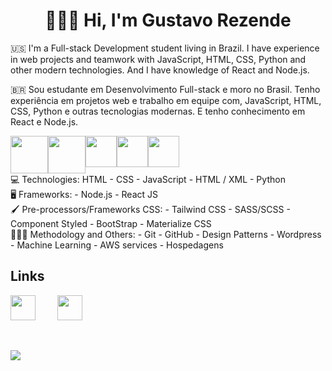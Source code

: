 <div align="center">
  <h1>👨🏼‍💻 Hi, I'm Gustavo Rezende</h1>
</div>

:us:
I'm a Full-stack Development student living in Brazil. I have experience in web projects and teamwork with JavaScript, HTML, CSS, Python and other modern technologies. And I have knowledge of React and Node.js.

:brazil:
Sou estudante em Desenvolvimento Full-stack e moro no Brasil. Tenho experiência em projetos web e trabalho em equipe com, JavaScript, HTML, CSS, Python e outras tecnologias modernas. E tenho conhecimento em React e Node.js.

<div style="display: flex;" align="center" justify="center">
  <img margin="10px"  src="https://camo.githubusercontent.com/8c5de8555e3687badff2e78d1fdca40796263b61fa6b27153cf12149af0568f3/68747470733a2f2f6d6175726963696f6d696b756c736b692e6769746875622e696f2f696d672f6c6f676f732f68746d6c2e706e67" width="60px">
  <img margin="10px" src="https://cdn.freebiesupply.com/logos/large/2x/css3-logo-png-transparent.png" width="60px">
  <img margin="10px" src="https://cdn.iconscout.com/icon/free/png-256/javascript-2752148-2284965.png" width="50px">
<!--   <img margin="10px" src="https://upload.wikimedia.org/wikipedia/commons/thumb/4/4c/Typescript_logo_2020.svg/2048px-Typescript_logo_2020.svg.png" width="50px"> -->
<!--   <img margin="10px" src="https://br.vuejs.org//images/logo.png" width="50px"> -->
  <img margin="10px" src="https://logospng.org/download/react/logo-react-1024.png" width="50px">
  <img margin="10px" src="https://sass-lang.com/assets/img/styleguide/seal-color-aef0354c.png" width="50px">
</div>

<div>
  <div>
     💻 Technologies:
     HTML
    - CSS
    - JavaScript
    - HTML / XML
    - Python
  </div>

  <div>
    🖥 Frameworks:
    - Node.js
    - React JS
  </div>

  <div>
    🖌 Pre-processors/Frameworks CSS:
    - Tailwind CSS
    - SASS/SCSS
    - Component Styled
    - BootStrap
    - Materialize CSS
  </div>

  <div>
    👨🏼‍💻 Methodology and Others:
    - Git
    - GitHub
    - Design Patterns
    - Wordpress
    - Machine Learning
    - AWS services
    - Hospedagens 
  </div>
</div>




<!--
![Anurag's GitHub stats](https://github-readme-stats.vercel.app/api?username=KlaytonJr&show_icons=true)
[![Top Langs](https://github-readme-stats.vercel.app/api/top-langs/?username=KlaytonJr&layout=compact)](https://github.com/anuraghazra/github-readme-stats)
-->
<div>
  <h2>Links</h2>
  <a href="https://www.linkedin.com/in/klayton-jr/"><img src="https://d29fhpw069ctt2.cloudfront.net/icon/image/38764/preview.svg" width="40px"></a>
  &nbsp;&nbsp;&nbsp;
<!--   <a href="https://www.youtube.com/@klaytonjrr"><img src="https://rotony.com.br/wp-content/uploads/2021/09/free-youtube-logo-icon-2431-thumb.png" width="50px"></a> -->
  &nbsp;&nbsp;&nbsp;
  <a href="https://www.instagram.com/rzendeee/"><img src="https://upload.wikimedia.org/wikipedia/commons/thumb/5/58/Instagram-Icon.png/800px-Instagram-Icon.png" width="40px"></a>
</div>

&nbsp;&nbsp;&nbsp;

![](https://komarev.com/ghpvc/?username=alerezendesp&color=green&style=flat-square)

<!--
**alerezendesp/alerezendesp** is a ✨ _special_ ✨ repository because its `README.md` (this file) appears on your GitHub profile.

Here are some ideas to get you started:

- 🔭 I’m currently working on ...
- 🌱 I’m currently learning ...
- 👯 I’m looking to collaborate on ...
- 🤔 I’m looking for help with ...
- 💬 Ask me about ...
- 📫 How to reach me: ...
- 😄 Pronouns: ...
- ⚡ Fun fact: ...
-->
